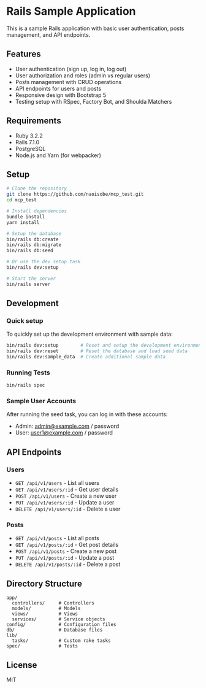 # Rails Sample Application

This is a sample Rails application with basic user authentication, posts management, and API endpoints.

## Features

* User authentication (sign up, log in, log out)
* User authorization and roles (admin vs regular users)
* Posts management with CRUD operations
* API endpoints for users and posts
* Responsive design with Bootstrap 5
* Testing setup with RSpec, Factory Bot, and Shoulda Matchers

## Requirements

* Ruby 3.2.2
* Rails 7.1.0
* PostgreSQL
* Node.js and Yarn (for webpacker)

## Setup

```bash
# Clone the repository
git clone https://github.com/naoisobe/mcp_test.git
cd mcp_test

# Install dependencies
bundle install
yarn install

# Setup the database
bin/rails db:create
bin/rails db:migrate
bin/rails db:seed

# Or use the dev setup task
bin/rails dev:setup

# Start the server
bin/rails server
```

## Development

### Quick setup

To quickly set up the development environment with sample data:

```bash
bin/rails dev:setup        # Reset and setup the development environment
bin/rails dev:reset        # Reset the database and load seed data
bin/rails dev:sample_data  # Create additional sample data
```

### Running Tests

```bash
bin/rails spec
```

### Sample User Accounts

After running the seed task, you can log in with these accounts:

* Admin: admin@example.com / password
* User: user1@example.com / password

## API Endpoints

### Users

* `GET /api/v1/users` - List all users
* `GET /api/v1/users/:id` - Get user details
* `POST /api/v1/users` - Create a new user
* `PUT /api/v1/users/:id` - Update a user
* `DELETE /api/v1/users/:id` - Delete a user

### Posts

* `GET /api/v1/posts` - List all posts
* `GET /api/v1/posts/:id` - Get post details
* `POST /api/v1/posts` - Create a new post
* `PUT /api/v1/posts/:id` - Update a post
* `DELETE /api/v1/posts/:id` - Delete a post

## Directory Structure

```
app/
  controllers/     # Controllers
  models/          # Models
  views/           # Views
  services/        # Service objects
config/            # Configuration files
db/                # Database files
lib/
  tasks/           # Custom rake tasks
spec/              # Tests
```

## License

MIT
